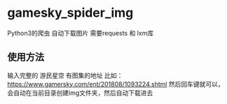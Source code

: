 # gamesky_spider_img
Python3的爬虫 自动下载图片
需要requests  和  lxm库
## 使用方法
输入完整的 游民星空 有图集的地址 
比如：  https://www.gamersky.com/ent/201808/1093224.shtml
然后回车键就可以，会自动在当前目录创建img文件夹，然后自动下载进去
